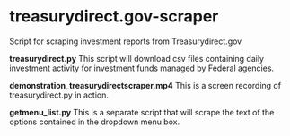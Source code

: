 # treasurydirect.gov-scraper
Script for scraping investment reports from Treasurydirect.gov

**treasurydirect.py** This script will download csv files containing daily investment activity for investment funds managed by Federal agencies. 

**demonstration_treasurydirectscraper.mp4** This is a screen recording of treasurydirect.py in action.

**getmenu_list.py** This is a separate script that will scrape the text of the options contained in the dropdown menu box.

